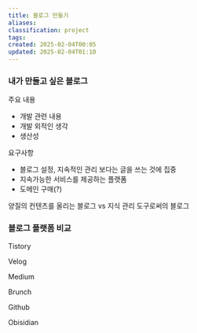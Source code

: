 ```yaml
---
title: 블로그 만들기
aliases: 
classification: project
tags: 
created: 2025-02-04T00:05
updated: 2025-02-04T01:10
---
```


### 내가 만들고 싶은 블로그

주요 내용
- 개발 관련 내용
- 개발 외적인 생각
- 생산성

요구사항
- 블로그 설정, 지속적인 관리 보다는 글을 쓰는 것에 집중
- 지속가능한 서비스를 제공하는 플랫폼
- 도메인 구매(?)

양질의 컨텐츠를 올리는 블로그 vs 지식 관리 도구로써의 블로그

### 블로그 플랫폼 비교

Tistory

Velog

Medium

Brunch

Github

Obisidian
